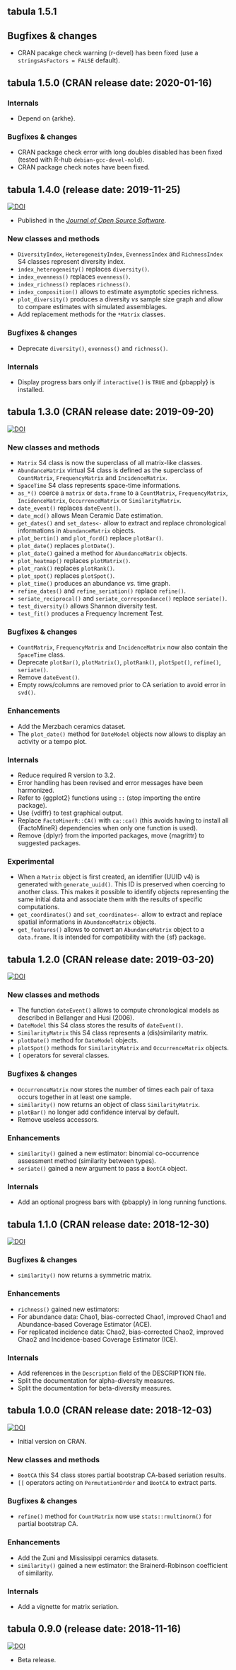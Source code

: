 ## tabula 1.5.1
## Bugfixes & changes
* CRAN pacakge check warning (r-devel) has been fixed (use a `stringsAsFactors = FALSE` default).

## tabula 1.5.0 (CRAN release date: 2020-01-16)
### Internals
* Depend on {arkhe}.

### Bugfixes & changes
* CRAN package check error with long doubles disabled has been fixed (tested with R-hub `debian-gcc-devel-nold`).
* CRAN package check notes have been fixed.

## tabula 1.4.0 (release date: 2019-11-25)
[![DOI](https://zenodo.org/badge/DOI/10.5281/zenodo.3552904.svg)](https://doi.org/10.5281/zenodo.3552904)

* Published in the [*Journal of Open Source Software*](https://doi.org/10.21105/joss.01821).

### New classes and methods
* `DiversityIndex`, `HeterogeneityIndex`, `EvennessIndex` and `RichnessIndex` S4 classes represent diversity index.
* `index_heterogeneity()` replaces `diversity()`.
* `index_evenness()` replaces `evenness()`.
* `index_richness()` replaces `richness()`.
* `index_composition()` allows to estimate asymptotic species richness.
* `plot_diversity()` produces a diversity *vs* sample size graph and allow to compare estimates with simulated assemblages.
* Add replacement methods for the `*Matrix` classes.

### Bugfixes & changes
* Deprecate `diversity()`, `evenness()` and `richness()`.

### Internals
* Display progress bars only if `interactive()` is `TRUE` and {pbapply} is installed.

## tabula 1.3.0 (CRAN release date: 2019-09-20)
[![DOI](https://zenodo.org/badge/DOI/10.5281/zenodo.3455385.svg)](https://doi.org/10.5281/zenodo.3455385)

### New classes and methods
* `Matrix` S4 class is now the superclass of all matrix-like classes.
* `AbundanceMatrix` virtual S4 class is defined as the superclass of `CountMatrix`, `FrequencyMatrix` and `IncidenceMatrix`.
* `SpaceTime` S4 class represents space-time informations.
* `as_*()` coerce a `matrix` or `data.frame` to a `CountMatrix`, `FrequencyMatrix`, `IncidenceMatrix`, `OccurrenceMatrix` or `SimilarityMatrix`.
* `date_event()` replaces `dateEvent()`.
* `date_mcd()` allows Mean Ceramic Date estimation.
* `get_dates()` and `set_dates<-` allow to extract and replace chronological informations in `AbundanceMatrix` objects.
* `plot_bertin()` and `plot_ford()` replace `plotBar()`.
* `plot_date()` replaces `plotDate()`.
* `plot_date()` gained a method for `AbundanceMatrix` objects.
* `plot_heatmap()` replaces `plotMatrix()`.
* `plot_rank()` replaces `plotRank()`.
* `plot_spot()` replaces `plotSpot()`.
* `plot_time()` produces an abundance *vs.* time graph.
* `refine_dates()` and `refine_seriation()` replace `refine()`.
* `seriate_reciprocal()` and `seriate_correspondance()` replace `seriate()`.
* `test_diversity()` allows Shannon diversity test.
* `test_fit()` produces a Frequency Increment Test.

### Bugfixes & changes
* `CountMatrix`, `FrequencyMatrix` and `IncidenceMatrix` now also contain the `SpaceTime` class.
* Deprecate `plotBar()`, `plotMatrix()`, `plotRank()`, `plotSpot()`, `refine()`, `seriate()`.
* Remove `dateEvent()`.
* Empty rows/columns are removed prior to CA seriation to avoid error in `svd()`.

### Enhancements
* Add the Merzbach ceramics dataset.
* The `plot_date()` method for `DateModel` objects now allows to display an activity or a tempo plot.

### Internals
* Reduce required R version to 3.2.
* Error handling has been revised and error messages have been harmonized.
* Refer to {ggplot2} functions using `::` (stop importing the entire package).
* Use {vdiffr} to test graphical output.
* Replace `FactoMinerR::CA()` with `ca::ca()` (this avoids having to install all {FactoMineR} dependencies when only one function is used).
* Remove {dplyr} from the imported packages, move {magrittr} to suggested packages.

### Experimental
* When a `Matrix` object is first created, an identifier (UUID v4) is generated with `generate_uuid()`. This ID is preserved when coercing to another class. This makes it possible to identify objects representing the same initial data and associate them with the results of specific computations.
* `get_coordinates()` and `set_coordinates<-` allow to extract and replace spatial informations in `AbundanceMatrix` objects.
* `get_features()` allows to convert an `AbundanceMatrix` object to a `data.frame`. It is intended for compatibility with the {sf} package.

## tabula 1.2.0 (CRAN release date: 2019-03-20)
[![DOI](https://zenodo.org/badge/DOI/10.5281/zenodo.2600844.svg)](https://doi.org/10.5281/zenodo.2600844)

### New classes and methods
* The function `dateEvent()` allows to compute chronological models as described in Bellanger and Husi (2006).
* `DateModel` this S4 class stores the results of `dateEvent()`.
* `SimilarityMatrix` this S4 class represents a (dis)similarity matrix.
* `plotDate()` method for `DateModel` objects.
* `plotSpot()` methods for `SimilarityMatrix` and `OccurrenceMatrix` objects.
* `[` operators for several classes.

### Bugfixes & changes
* `OccurrenceMatrix` now stores the number of times each pair of taxa occurs together in at least one sample.
* `similarity()` now returns an object of class `SimilarityMatrix`.
* `plotBar()` no longer add confidence interval by default.
* Remove useless accessors.

### Enhancements
* `similarity()` gained a new estimator: binomial co-occurrence assessment method (similarity between types).
* `seriate()` gained a new argument to pass a `BootCA` object.

### Internals
* Add an optional progress bars with {pbapply} in long running functions.

## tabula 1.1.0 (CRAN release date: 2018-12-30)
[![DOI](https://zenodo.org/badge/DOI/10.5281/zenodo.2529084.svg)](https://doi.org/10.5281/zenodo.2529084)

### Bugfixes & changes
* `similarity()` now returns a symmetric matrix.

### Enhancements
* `richness()` gained new estimators:
* For abundance data: Chao1, bias-corrected Chao1, improved Chao1 and Abundance-based Coverage Estimator (ACE).
* For replicated incidence data: Chao2, bias-corrected Chao2, improved Chao2 and Incidence-based Coverage Estimator (ICE).

### Internals
* Add references in the `Description` field of the DESCRIPTION file.
* Split the documentation for alpha-diversity measures.
* Split the documentation for beta-diversity measures.

## tabula 1.0.0 (CRAN release date: 2018-12-03)
[![DOI](https://zenodo.org/badge/DOI/10.5281/zenodo.1881131.svg)](https://doi.org/10.5281/zenodo.1881131)

* Initial version on CRAN.

### New classes and methods
* `BootCA` this S4 class stores partial bootstrap CA-based seriation results.
* `[[` operators acting on `PermutationOrder` and `BootCA` to extract parts.

### Bugfixes & changes
* `refine()` method for `CountMatrix` now use `stats::rmultinorm()` for partial bootstrap CA.

### Enhancements
* Add the Zuni and Mississippi ceramics datasets.
* `similarity()` gained a new estimator: the Brainerd-Robinson coefficient of similarity.

### Internals
* Add a vignette for matrix seriation.

## tabula 0.9.0 (release date: 2018-11-16)
[![DOI](https://zenodo.org/badge/DOI/10.5281/zenodo.1489945.svg)](https://doi.org/10.5281/zenodo.1489945)

* Beta release.
